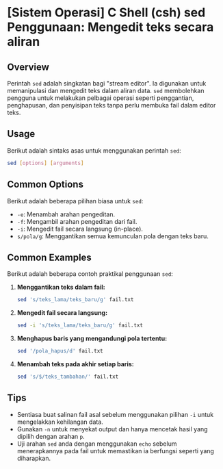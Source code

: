 # [Sistem Operasi] C Shell (csh) sed Penggunaan: Mengedit teks secara aliran

## Overview
Perintah `sed` adalah singkatan bagi "stream editor". Ia digunakan untuk memanipulasi dan mengedit teks dalam aliran data. `sed` membolehkan pengguna untuk melakukan pelbagai operasi seperti penggantian, penghapusan, dan penyisipan teks tanpa perlu membuka fail dalam editor teks.

## Usage
Berikut adalah sintaks asas untuk menggunakan perintah `sed`:

```bash
sed [options] [arguments]
```

## Common Options
Berikut adalah beberapa pilihan biasa untuk `sed`:

- `-e`: Menambah arahan pengeditan.
- `-f`: Mengambil arahan pengeditan dari fail.
- `-i`: Mengedit fail secara langsung (in-place).
- `s/pola/g`: Menggantikan semua kemunculan pola dengan teks baru.

## Common Examples
Berikut adalah beberapa contoh praktikal penggunaan `sed`:

1. **Menggantikan teks dalam fail:**
   ```bash
   sed 's/teks_lama/teks_baru/g' fail.txt
   ```

2. **Mengedit fail secara langsung:**
   ```bash
   sed -i 's/teks_lama/teks_baru/g' fail.txt
   ```

3. **Menghapus baris yang mengandungi pola tertentu:**
   ```bash
   sed '/pola_hapus/d' fail.txt
   ```

4. **Menambah teks pada akhir setiap baris:**
   ```bash
   sed 's/$/teks_tambahan/' fail.txt
   ```

## Tips
- Sentiasa buat salinan fail asal sebelum menggunakan pilihan `-i` untuk mengelakkan kehilangan data.
- Gunakan `-n` untuk menyekat output dan hanya mencetak hasil yang dipilih dengan arahan `p`.
- Uji arahan `sed` anda dengan menggunakan `echo` sebelum menerapkannya pada fail untuk memastikan ia berfungsi seperti yang diharapkan.